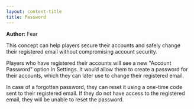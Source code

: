 ```yaml
---
layout: content-title
title: Password
---
```


<script>
$( document ).ready( function ( ) { $( 'h1' ).prepend( '<span class="badge badge-type">Account</span>&nbsp;' ) } );
</script>

<div class="content-linebreak"></div>

**Author:** Fear

This concept can help players secure their accounts and safely change their registered email without compromising account security.

Players who have registered their accounts will see a new "Account Password" option in Settings. It would allow them to create a password for their accounts, which they can later use to change their registered email.

In case of a forgotten password, they can reset it using a one-time code sent to their registered email. If they do not have access to the registered email, they will be unable to reset the password.

<div class="content-linebreak"></div>

<div class="content-image" data-url="/docs/assets/images/concepts/password.png" data-width="600px" data-label=""></div>

<div class="content-linebreak"></div>


